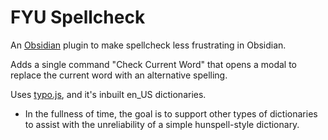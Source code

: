 # FYU Spellcheck

An [Obsidian](https://obsidian.md) plugin to make spellcheck less frustrating in Obsidian.

Adds a single command "Check Current Word" that opens a modal to replace the current word with an alternative spelling.

Uses [typo.js](https://www.npmjs.com/package/typo-js), and it's inbuilt en_US dictionaries.

-   In the fullness of time, the goal is to support other types of dictionaries to assist with the unreliability of a simple hunspell-style dictionary.
